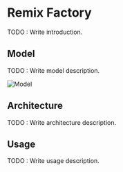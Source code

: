 # Remix Factory

TODO : Write introduction.

## Model

TODO : Write model description.

![Model](https://github.com/Faylixe/remix-factory/blob/master/model.png?raw=true)

## Architecture

TODO : Write architecture description.

## Usage

TODO : Write usage description.
